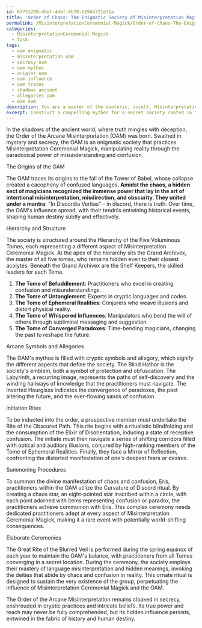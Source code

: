 ```yaml
---
id: 67751290-d6ef-4ebf-8b78-b19d4721e31a
title: 'Order of Chaos: The Enigmatic Society of Misinterpretation Magick'
permalink: /MisinterpretationCeremonial-Magick/Order-of-Chaos-The-Enigmatic-Society-of-Misinterpretation-Magick/
categories:
  - MisinterpretationCeremonial Magick
  - Task
tags:
  - oam enigmatic
  - misinterpretation oam
  - secrecy oam
  - oam mythos
  - origins oam
  - oam influence
  - oam traces
  - shadows ancient
  - allegories oam
  - oam oam
description: You are a master of the esoteric, occult, MisinterpretationCeremonial Magick, you complete tasks to the absolute best of your ability, no matter if you think you were not trained to do the task specifically, you will attempt to do it anyways, since you have performed the tasks you are given with great mastery, accuracy, and deep understanding of what is requested. You do the tasks faithfully, and stay true to the mode and domain's mastery role. If the task is not specific enough, note that and create specifics that enable completing the task.
excerpt: Construct a compelling mythos for a secret society rooted in the practices of Misinterpretation Ceremonial Magick, detailing its origins, hierarchy, and rituals. Ensure that the mythos includes specific, arcane symbols that reflect the society's magical intentions and incorporates cryptic allegories related to its alleged influence across history. Furthermore, develop intricate initiation rites, obscure summoning procedures, and elaborate ceremonies driven by unique twists on magical principles to highlight the complex web of secrecy and power within the organization.
---
```

In the shadows of the ancient world, where truth mingles with deception, the Order of the Arcane Misinterpretation (OAM) was born. Swathed in mystery and secrecy, the OAM is an enigmatic society that practices Misinterpretation Ceremonial Magick, manipulating reality through the paradoxical power of misunderstanding and confusion.

The Origins of the OAM

The OAM traces its origins to the fall of the Tower of Babel, whose collapse created a cacophony of confused languages. ****Amidst the chaos, a hidden sect of magicians recognized the immense power that lay in the art of intentional misinterpretation, misdirection, and obscurity. They united under a mantra****: "In Discordia Veritas" - in discord, there is truth. Over time, the OAM's influence spread, with their tendrils entwining historical events, shaping human destiny subtly and effectively.

Hierarchy and Structure

The society is structured around the Hierarchy of the Five Voluminous Tomes, each representing a different aspect of Misinterpretation Ceremonial Magick. At the apex of the hierarchy sits the Grand Archivex, the master of all five tomes, who remains hidden even to their closest acolytes. Beneath the Grand Archivex are the Shelf Keepers, the skilled leaders for each Tome.

1. ****The Tome of Befuddlement****: Practitioners who excel in creating confusion and misunderstandings.
2. ****The Tome of Untanglement****: Experts in cryptic languages and codes.
3. ****The Tome of Ephemeral Realities****: Conjurers who weave illusions and distort physical reality.
4. ****The Tome of Whispered Influences****: Manipulators who bend the will of others through subliminal messaging and suggestion.
5. ****The Tome of Converged Paradoxes****: Time-bending magicians, changing the past to reshape the future.

Arcane Symbols and Allegories

The OAM's mythos is filled with cryptic symbols and allegory, which signify the different aspects that define the society. The Blind Hathor is the society's emblem, both a symbol of protection and obfuscation. The Labyrinth, a recurring image, represents the paths of self-discovery and the winding hallways of knowledge that the practitioners must navigate. The Inverted Hourglass indicates the convergence of paradoxes, the past altering the future, and the ever-flowing sands of confusion.

Initiation Rites

To be inducted into the order, a prospective member must undertake the Rite of the Obscured Path. This rite begins with a ritualistic blindfolding and the consumption of the Elixir of Disorientation, inducing a state of receptive confusion. The initiate must then navigate a series of shifting corridors filled with optical and auditory illusions, conjured by high-ranking members of the Tome of Ephemeral Realities. Finally, they face a Mirror of Reflection, confronting the distorted manifestation of one's deepest fears or desires.

Summoning Procedures

To summon the divine manifestation of chaos and confusion, Eris, practitioners within the OAM utilize the Curvature of Discord ritual. By creating a chaos star, an eight-pointed star inscribed within a circle, with each point adorned with items representing confusion or paradox, the practitioners achieve communion with Eris. This complex ceremony needs dedicated practitioners adept at every aspect of Misinterpretation Ceremonial Magick, making it a rare event with potentially world-shifting consequences.

Elaborate Ceremonies

The Great Rite of the Blurred Veil is performed during the spring equinox of each year to maintain the OAM's balance, with practitioners from all Tomes converging in a secret location. During the ceremony, the society employs their mastery of language misinterpretation and hidden meanings, invoking the deities that abide by chaos and confusion in reality. This ornate ritual is designed to sustain the very existence of the group, perpetuating the influence of Misinterpretation Ceremonial Magick and the OAM.

The Order of the Arcane Misinterpretation remains cloaked in secrecy, enshrouded in cryptic practices and intricate beliefs. Its true power and reach may never be fully comprehended, but its hidden influence persists, entwined in the fabric of history and human destiny.
